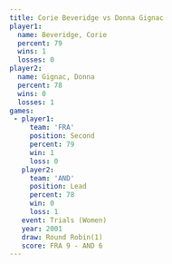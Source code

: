 ```yaml
---
title: Corie Beveridge vs Donna Gignac
player1:                
  name: Beveridge, Corie
  percent: 79           
  wins: 1               
  losses: 0             
player2:                
  name: Gignac, Donna   
  percent: 78           
  wins: 0               
  losses: 1             
games:
 - player1:          
     team: 'FRA'     
     position: Second
     percent: 79     
     win: 1          
     loss: 0         
   player2:        
     team: 'AND'   
     position: Lead
     percent: 78   
     win: 0        
     loss: 1       
   event: Trials (Women)
   year: 2001           
   draw: Round Robin(1) 
   score: FRA 9 - AND 6 
---
```

